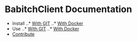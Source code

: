 # BabitchClient Documentation

* Install
..* [With GIT](./install/git.md)
..* [With Docker](./install/docker.md)
* Use
..* [With GIT](./use/git.md)
..* [With Docker](./use/docker.md)
* [Contribute](./contribute.md)